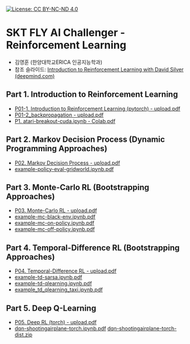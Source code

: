 [![License: CC BY-NC-ND 4.0](https://img.shields.io/badge/License-CC%20BY--NC--ND%204.0-lightgrey.svg)](https://creativecommons.org/licenses/by-nc-nd/4.0/)

# SKT FLY AI Challenger - Reinforcement Learning

- 김영훈 (한양대학교ERICA 인공지능학과)
- 참조 슬라이드: [Introduction to Reinforcement Learning with David Silver (deepmind.com)](https://www.deepmind.com/learning-resources/introduction-to-reinforcement-learning-with-david-silver)
 
## Part 1. Introduction to Reinforcement Learning

- [P01-1. Introduction to Reinforcement Learning (pytorch) - upload.pdf](https://github.com/user-attachments/files/16267397/P01-1.Introduction.to.Reinforcement.Learning.pytorch.-.upload.pdf)
- [P01-2_backpropagation - upload.pdf](https://github.com/user-attachments/files/16246790/P01-2_backpropagation.-.upload.pdf)
- [P1. atari-breakout-cuda.ipynb - Colab.pdf](https://github.com/user-attachments/files/18506054/P1.atari-breakout-cuda.ipynb.-.Colab.pdf)

<!--
 [pytorch-dqn-atari-practice.zip](https://github.com/nongaussian/class-2023-skt-fly-ai/files/12269606/pytorch-dqn-atari-practice.zip)
-->
<!--
```python
import torch
from torch.autograd import Variable

x = Variable(
 torch.tensor(1., dtype=torch.float32),
 requires_grad=True)
y = Variable(
 torch.tensor(1., dtype=torch.float32),
 requires_grad=True)
z = Variable(
 torch.tensor(1., dtype=torch.float32),
 requires_grad=True)

optimizer = torch.optim.SGD(params=[x, y, z], lr=0.01)

EPOCHS = 1000
for epoch in range(EPOCHS):
    f = (x + y + z)**2 + (x-1)**2 + (y-1)**2 + (z-1)**2
    optimizer.zero_grad()
    f.backward()
    optimizer.step()
```
-->

## Part 2. Markov Decision Process (Dynamic Programming Approaches)

- [P02. Markov Decision Process - upload.pdf](https://github.com/user-attachments/files/16267407/P02.Markov.Decision.Process.-.upload.pdf)
- [example-policy-eval-gridworld.ipynb.pdf](https://github.com/nongaussian/class-2023-skt-fly-ai/files/12269509/example-policy-eval-gridworld.ipynb.pdf) <!--[example-policy-eval-gridworld.zip](https://github.com/nongaussian/class-2023-skt-fly-ai/files/12269609/example-policy-eval-gridworld.zip)-->

## Part 3. Monte-Carlo RL (Bootstrapping Approaches)

- [P03. Monte-Carlo RL - upload.pdf](https://github.com/user-attachments/files/16267413/P03.Monte-Carlo.RL.-.upload.pdf)
- [example-mc-black-env.ipynb.pdf](https://github.com/nongaussian/class-2023-skt-fly-ai/files/12269241/example-mc-black-env.ipynb.pdf) <!--[example-mc-black-env.zip](https://github.com/nongaussian/class-2023-skt-fly-ai/files/12269611/example-mc-black-env.zip)-->
- [example-mc-on-policy.ipynb.pdf](https://github.com/nongaussian/class-2023-skt-fly-ai/files/12269242/example-mc-on-policy.ipynb.pdf)
- [example-mc-off-policy.ipynb.pdf](https://github.com/nongaussian/class-2023-skt-fly-ai/files/12269244/example-mc-off-policy.ipynb.pdf)


## Part 4. Temporal-Difference RL (Bootstrapping Approaches)

- [P04. Temporal-Difference RL - upload.pdf](https://github.com/user-attachments/files/16267416/P04.Temporal-Difference.RL.-.upload.pdf)
- [example-td-sarsa.ipynb.pdf](https://github.com/nongaussian/class-2023-skt-fly-ai/files/12269246/example-td-sarsa.ipynb.pdf)
- [example-td-qlearning.ipynb.pdf](https://github.com/nongaussian/class-2023-skt-fly-ai/files/12269247/example-td-qlearning.ipynb.pdf)
- [example_td_qlearning_taxi.ipynb.pdf](https://github.com/nongaussian/class-2023-skt-fly-ai/files/12269248/example_td_qlearning_taxi.ipynb.pdf)

## Part 5. Deep Q-Learning

- [P05. Deep RL (torch) - upload.pdf](https://github.com/user-attachments/files/16269930/P05.Deep.RL.torch.-.upload.pdf)
- [dqn-shootingairplane-torch.ipynb.pdf](https://github.com/nongaussian/class-2023-skt-fly-ai/files/12269251/dqn-shootingairplane-torch.ipynb.pdf) [dqn-shootingairplane-torch-dist.zip](https://github.com/nongaussian/class-2024-skt-fly-ai/files/13830379/dqn-shootingairplane-torch-dist.zip)



